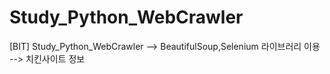 # Study_Python_WebCrawler
[BIT] Study_Python_WebCrawler --> BeautifulSoup,Selenium 라이브러리 이용 --> 치킨사이트 정보 
